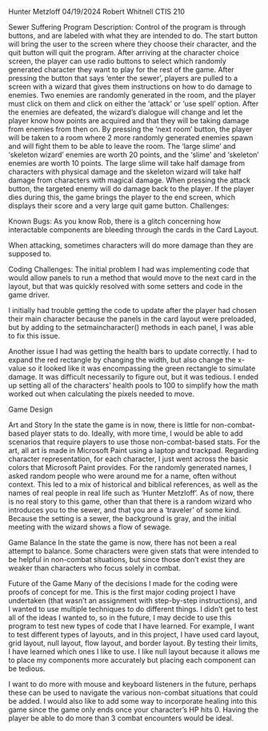 Hunter Metzloff
04/19/2024
Robert Whitnell
CTIS 210

Sewer Suffering
Program Description:
Control of the program is through buttons, and are labeled with what they are intended to do. The start button will bring the user to the screen where they choose their character, and the quit button will quit the program.
After arriving at the character choice screen, the player can use radio buttons to select which randomly generated character they want to play for the rest of the game. After pressing the button that says ‘enter the sewer’, players are pulled to a screen with a wizard that gives them instructions on how to do damage to enemies. Two enemies are randomly generated in the room, and the player must click on them and click on either the ‘attack’ or ‘use spell’ option. After the enemies are defeated, the wizard’s dialogue will change and let the player know how points are acquired and that they will be taking damage from enemies from then on. By pressing the ‘next room’ button, the player will be taken to a room where 2 more randomly generated enemies spawn and will fight them to be able to leave the room. The ‘large slime’ and ‘skeleton wizard’ enemies are worth 20 points, and the ‘slime’ and ‘skeleton’ enemies are worth 10 points. The large slime will take half damage from characters with physical damage and the skeleton wizard will take half damage from characters with magical damage. When pressing the attack button, the targeted enemy will do damage back to the player. If the player dies during this, the game brings the player to the end screen, which displays their score and a very large quit game button.
Challenges:

Known Bugs:
As you know Rob, there is a glitch concerning how interactable components are bleeding through the cards in the Card Layout. 

When attacking, sometimes characters will do more damage than they are supposed to.

Coding Challenges:
The initial problem I had was implementing code that would allow panels to run a method that would move to the next card in the layout, but that was quickly resolved with some setters and code in the game driver.

I initially had trouble getting the code to update after the player had chosen their main character because the panels in the card layout were preloaded, but by adding to the setmaincharacter() methods in each panel, I was able to fix this issue. 

Another issue I had was getting the health bars to update correctly. I had to expand the red rectangle by changing the width, but also change the x-value so it looked like it was encompassing the green rectangle to simulate damage. It was difficult necessarily to figure out, but it was tedious. I ended up setting all of the characters’ health pools to 100 to simplify how the math worked out when calculating the pixels needed to move. 

Game Design

Art and Story
In the state the game is in now, there is little for non-combat-based player stats to do. Ideally, with more time, I would be able to add scenarios that require players to use those non-combat-based stats. 
For the art, all art is made in Microsoft Paint using a laptop and trackpad. Regarding character representation, for each character, I just went across the basic colors that Microsoft Paint provides. For the randomly generated names, I asked random people who were around me for a name, often without context. This led to a mix of historical and biblical references, as well as the names of real people in real life such as ‘Hunter Metzloff’.
As of now, there is no real story to this game, other than that there is a random wizard who introduces you to the sewer, and that you are a ‘traveler’ of some kind. 
Because the setting is a sewer, the background is gray, and the initial meeting with the wizard shows a flow of sewage. 

Game Balance
In the state the game is now, there has not been a real attempt to balance. Some characters were given stats that were intended to be helpful in non-combat situations, but since those don’t exist they are weaker than characters who focus solely in combat. 


Future of the Game
Many of the decisions I made for the coding were proofs of concept for me. This is the first major coding project I have undertaken (that wasn’t an assignment with step-by-step instructions), and I wanted to use multiple techniques to do different things. I didn’t get to test all of the ideas I wanted to, so in the future, I may decide to use this program to test new types of code that I have learned. For example, I want to test different types of layouts, and in this project, I have used card layout, grid layout, null layout, flow layout, and border layout. By testing their limits, I have learned which ones I like to use. I like null layout because it allows me to place my components more accurately but placing each component can be tedious. 

I want to do more with mouse and keyboard listeners in the future, perhaps these can be used to navigate the various non-combat situations that could be added. I would also like to add some way to incorporate healing into this game since the game only ends once your character’s HP hits 0. Having the player be able to do more than 3 combat encounters would be ideal. 


